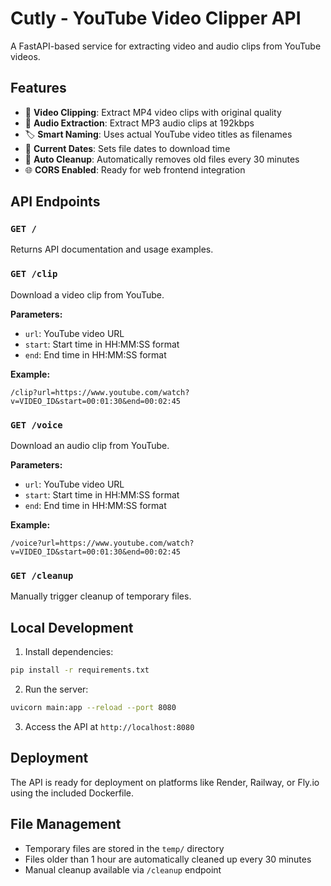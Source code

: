 # Cutly - YouTube Video Clipper API

A FastAPI-based service for extracting video and audio clips from YouTube videos.

## Features

- 🎥 **Video Clipping**: Extract MP4 video clips with original quality
- 🎵 **Audio Extraction**: Extract MP3 audio clips at 192kbps
- 🏷️ **Smart Naming**: Uses actual YouTube video titles as filenames
- 📅 **Current Dates**: Sets file dates to download time
- 🧹 **Auto Cleanup**: Automatically removes old files every 30 minutes
- 🌐 **CORS Enabled**: Ready for web frontend integration

## API Endpoints

### `GET /`
Returns API documentation and usage examples.

### `GET /clip`
Download a video clip from YouTube.

**Parameters:**
- `url`: YouTube video URL
- `start`: Start time in HH:MM:SS format
- `end`: End time in HH:MM:SS format

**Example:**
```
/clip?url=https://www.youtube.com/watch?v=VIDEO_ID&start=00:01:30&end=00:02:45
```

### `GET /voice`
Download an audio clip from YouTube.

**Parameters:**
- `url`: YouTube video URL  
- `start`: Start time in HH:MM:SS format
- `end`: End time in HH:MM:SS format

**Example:**
```
/voice?url=https://www.youtube.com/watch?v=VIDEO_ID&start=00:01:30&end=00:02:45
```

### `GET /cleanup`
Manually trigger cleanup of temporary files.

## Local Development

1. Install dependencies:
```bash
pip install -r requirements.txt
```

2. Run the server:
```bash
uvicorn main:app --reload --port 8080
```

3. Access the API at `http://localhost:8080`

## Deployment

The API is ready for deployment on platforms like Render, Railway, or Fly.io using the included Dockerfile.

## File Management

- Temporary files are stored in the `temp/` directory
- Files older than 1 hour are automatically cleaned up every 30 minutes
- Manual cleanup available via `/cleanup` endpoint
